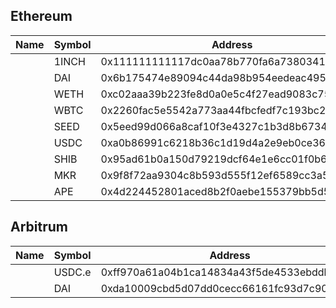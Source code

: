 ## Ethereum

| Name | Symbol | Address                                    | Decimals |
| ---- | ------ | ------------------------------------------ | -------- |
|      | 1INCH  | 0x111111111117dc0aa78b770fa6a738034120c302 | 18       |
|      | DAI    | 0x6b175474e89094c44da98b954eedeac495271d0f | 18       |
|      | WETH   | 0xc02aaa39b223fe8d0a0e5c4f27ead9083c756cc2 | 18       |
|      | WBTC   | 0x2260fac5e5542a773aa44fbcfedf7c193bc2c599 | 8        |
|      | SEED   | 0x5eed99d066a8caf10f3e4327c1b3d8b673485eed | 18       |
|      | USDC   | 0xa0b86991c6218b36c1d19d4a2e9eb0ce3606eb48 | 6        |
|      | SHIB   | 0x95ad61b0a150d79219dcf64e1e6cc01f0b64c4ce |          |
|      | MKR    | 0x9f8f72aa9304c8b593d555f12ef6589cc3a579a2 |          |
|      | APE    | 0x4d224452801aced8b2f0aebe155379bb5d594381 | 18       |

## Arbitrum

| Name | Symbol | Address                                    | Decimals |
| ---- | ------ | ------------------------------------------ | -------- |
|      | USDC.e | 0xff970a61a04b1ca14834a43f5de4533ebddb5cc8 | 6        |
|      | DAI    | 0xda10009cbd5d07dd0cecc66161fc93d7c9000da1 | 18       |
